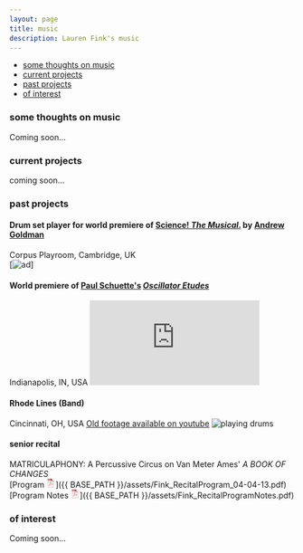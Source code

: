 ```yaml
---
layout: page
title: music
description: Lauren Fink's music
---
```


<div class="navbar">
    <div class="navbar-inner">
        <ul class="nav">
            <li><a href="#philosophy">some thoughts on music</a></li>
            <li><a href="#current">current projects</a></li>
            <li><a href="#past">past projects</a></li>
            <li><a href="#others">of interest</a></li>
        </ul>
    </div>
</div>


### <a name="philosophy"></a>some thoughts on music
Coming soon...

### <a name="current"></a>current projects
coming soon...

### <a name="past"></a>past projects 


#### Drum set player for world premiere of [Science! *The Musical*.](http://www.mus.cam.ac.uk/news/feature-pieces/science-the-musical) by [Andrew Goldman](http://heymancenter.org/people/andrew-goldman/)  
Corpus Playroom, Cambridge, UK  
[![ad](https://github.com/lkfink/lkfink.github.io/blob/master/assets/publpics/sciMus2.png)]

 
#### World premiere of [Paul Schuette's](http://www.paulschuette.com/) [*Oscillator Etudes*](ttp://www.paulschuette.com/music/)
Indianapolis, IN, USA
![setting up](https://github.com/lkfink/lkfink.github.io/blob/master/assets/publpics/osc2.html)



#### Rhode Lines (Band)
Cincinnati, OH, USA
[Old footage available on youtube](https://www.youtube.com/watch?v=zS67TM2L1KE)
![playing drums](https://github.com/lkfink/lkfink.github.io/blob/master/assets/publpics/rhodeLines.png)


#### senior recital
MATRICULAPHONY: A Percussive Circus on Van Meter Ames' *A BOOK OF CHANGES*  
[Program ![Program as pdf](icons16/pdf-icon.png)]({{ BASE_PATH }}/assets/Fink_RecitalProgram_04-04-13.pdf)   
[Program Notes ![Notes as pdf](icons16/pdf-icon.png)]({{ BASE_PATH }}/assets/Fink_RecitalProgramNotes.pdf) 


### <a name="others"></a>of interest
Coming soon...
